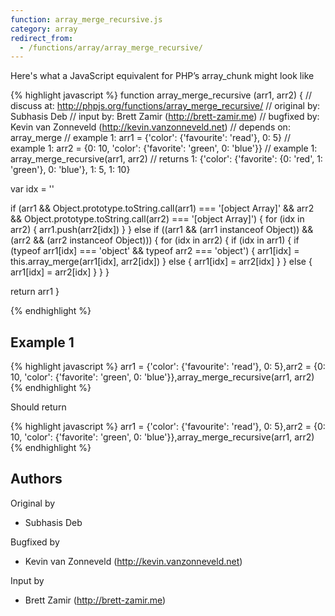 ```yaml
---
function: array_merge_recursive.js
category: array
redirect_from:
  - /functions/array/array_merge_recursive/
---
```


<!-- WARNING! This file is auto generated by `npm run web:inject`, do not edit by hand -->

Here's what a JavaScript equivalent for PHP’s array_chunk might look like

{% highlight javascript %}
function array_merge_recursive (arr1, arr2) {
  //  discuss at: http://phpjs.org/functions/array_merge_recursive/
  // original by: Subhasis Deb
  //    input by: Brett Zamir (http://brett-zamir.me)
  // bugfixed by: Kevin van Zonneveld (http://kevin.vanzonneveld.net)
  //  depends on: array_merge
  //   example 1: arr1 = {'color': {'favourite': 'read'}, 0: 5}
  //   example 1: arr2 = {0: 10, 'color': {'favorite': 'green', 0: 'blue'}}
  //   example 1: array_merge_recursive(arr1, arr2)
  //   returns 1: {'color': {'favorite': {0: 'red', 1: 'green'}, 0: 'blue'}, 1: 5, 1: 10}

  var idx = ''

  if (arr1 && Object.prototype.toString.call(arr1) === '[object Array]' &&
    arr2 && Object.prototype.toString.call(arr2) === '[object Array]') {
    for (idx in arr2) {
      arr1.push(arr2[idx])
    }
  } else if ((arr1 && (arr1 instanceof Object)) && (arr2 && (arr2 instanceof Object))) {
    for (idx in arr2) {
      if (idx in arr1) {
        if (typeof arr1[idx] === 'object' && typeof arr2 === 'object') {
          arr1[idx] = this.array_merge(arr1[idx], arr2[idx])
        } else {
          arr1[idx] = arr2[idx]
        }
      } else {
        arr1[idx] = arr2[idx]
      }
    }
  }

  return arr1
}

{% endhighlight %}

## Example 1

{% highlight javascript %}
arr1 = {'color': {'favourite': 'read'}, 0: 5},arr2 = {0: 10, 'color': {'favorite': 'green', 0: 'blue'}},array_merge_recursive(arr1, arr2)
{% endhighlight %}

Should return

{% highlight javascript %}
arr1 = {'color': {'favourite': 'read'}, 0: 5},arr2 = {0: 10, 'color': {'favorite': 'green', 0: 'blue'}},array_merge_recursive(arr1, arr2){% endhighlight %}


## Authors


Original by

- Subhasis Deb


Bugfixed by

- Kevin van Zonneveld (http://kevin.vanzonneveld.net)


Input by

- Brett Zamir (http://brett-zamir.me)

